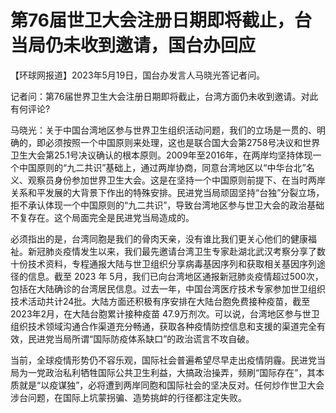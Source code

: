 # 第76届世卫大会注册日期即将截止，台当局仍未收到邀请，国台办回应

【环球网报道】2023年5月19日，国台办发言人马晓光答记者问。

记者问：第76届世界卫生大会注册日期即将截止，台湾方面仍未收到邀请。对此有何评论?

马晓光：关于中国台湾地区参与世界卫生组织活动问题，我们的立场是一贯的、明确的，即必须按照一个中国原则来处理，这也是联合国大会第2758号决议和世界卫生大会第25.1号决议确认的根本原则。2009年至2016年，在两岸均坚持体现一个中国原则的“九二共识”基础上，通过两岸协商，同意台湾地区以“中华台北”名义、观察员身份参加世界卫生大会。这是在坚持一个中国原则前提下、在当时两岸关系和平发展的大背景下作出的特殊安排。民进党当局顽固坚持“台独”分裂立场，拒不承认体现一个中国原则的“九二共识”，导致台湾地区参与世卫大会的政治基础不复存在。这个局面完全是民进党当局造成的。

必须指出的是，台湾同胞是我们的骨肉天亲，没有谁比我们更关心他们的健康福祉。新冠肺炎疫情发生以来，我们最先邀请台湾卫生专家赴湖北武汉考察分享了数十份技术资料，专程通报大陆与世卫组织分享病毒基因序列和获取相关基因序列途径的信息。截至
2023 年
5月，我们已向台湾地区通报新冠肺炎疫情超过500次，包括在大陆确诊的台湾居民信息。过去一年，中国台湾医疗技术专家参加世卫组织技术活动共计24批。大陆方面还积极有序安排在大陆台胞免费接种疫苗，截至2023年2月，在大陆台胞累计接种疫苗
47.9万剂次。可以说，台湾地区参与世卫组织技术领域沟通合作渠道充分畅通，获取各种疫情防控信息和支援的渠道完全有效，民进党当局所谓“国际防疫体系缺口”的政治谎言不攻自破。

当前，全球疫情形势仍不容乐观，国际社会普遍希望尽早走出疫情阴霾。民进党当局为一党政治私利牺牲国际公共卫生利益，大搞政治操弄，频刷“国际存在”，其本质就是“以疫谋独”，必将遭到两岸同胞和国际社会的坚决反对。任何炒作世卫大会涉台问题，在国际上坑蒙拐骗、造势挑衅的行径都注定失败。

